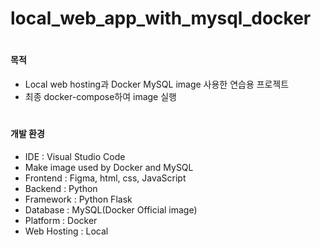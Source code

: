 # local_web_app_with_mysql_docker

#

#### 목적

- Local web hosting과 Docker MySQL image 사용한 연습용 프로젝트
- 최종 docker-compose하여 image 실행

#

#### 개발 환경

- IDE : Visual Studio Code
- Make image used by Docker and MySQL
- Frontend : Figma, html, css, JavaScript
- Backend : Python
- Framework : Python Flask
- Database : MySQL(Docker Official image)
- Platform : Docker
- Web Hosting : Local

#

